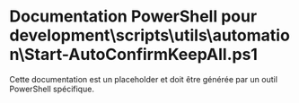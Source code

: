 # Documentation PowerShell pour development\scripts\utils\automation\Start-AutoConfirmKeepAll.ps1

Cette documentation est un placeholder et doit être générée par un outil PowerShell spécifique.
